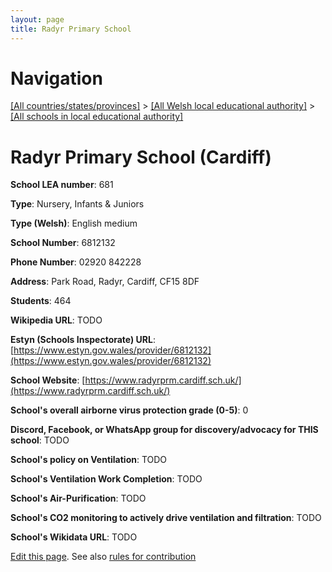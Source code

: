```yaml
---
layout: page
title: Radyr Primary School
---
```

# Navigation

[[All countries/states/provinces]](../../..) > [[All Welsh local educational authority]](../..) > [[All schools in local educational authority]](..)

# Radyr Primary School (Cardiff)

**School LEA number**: 681

**Type**: Nursery, Infants & Juniors

**Type (Welsh)**: English medium

**School Number**: 6812132

**Phone Number**: 02920 842228

**Address**: Park Road, Radyr, Cardiff, CF15 8DF

**Students**: 464

**Wikipedia URL**: TODO

**Estyn (Schools Inspectorate) URL**: [https://www.estyn.gov.wales/provider/6812132](https://www.estyn.gov.wales/provider/6812132)

**School Website**: [https://www.radyrprm.cardiff.sch.uk/](https://www.radyrprm.cardiff.sch.uk/)

**School's overall airborne virus protection grade (0-5)**: 0

**Discord, Facebook, or WhatsApp group for discovery/advocacy for THIS school**: TODO

**School's policy on Ventilation**: TODO

**School's Ventilation Work Completion**: TODO

**School's Air-Purification**: TODO

**School's CO2 monitoring to actively drive ventilation and filtration**: TODO

**School's Wikidata URL**: TODO




[Edit this page](https://github.com/VentilationProject/Wales/edit/prif/./Cardiff/Radyr_Primary_School.md). See also [rules for contribution](../../../contribution-rules/)